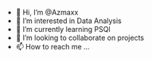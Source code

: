 - 👋 Hi, I’m @Azmaxx
- 👀 I’m interested in Data Analysis
- 🌱 I’m currently learning PSQl
- 💞️ I’m looking to collaborate on projects
- 📫 How to reach me ...

<!---
Azmaxx/Azmaxx is a ✨ special ✨ repository because its `README.md` (this file) appears on your GitHub profile.
You can click the Preview link to take a look at your changes.
--->
